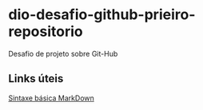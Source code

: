 # dio-desafio-github-prieiro-repositorio
Desafio de projeto sobre Git-Hub

## Links úteis
[Sintaxe básica MarkDown](https://www.markdownguide.org/basic-syntax/)
